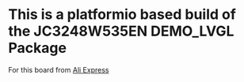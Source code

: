 # This is a platformio based build of the JC3248W535EN DEMO_LVGL Package

For this board from [Ali Express](https://s.click.aliexpress.com/e/_DFO5uIV)